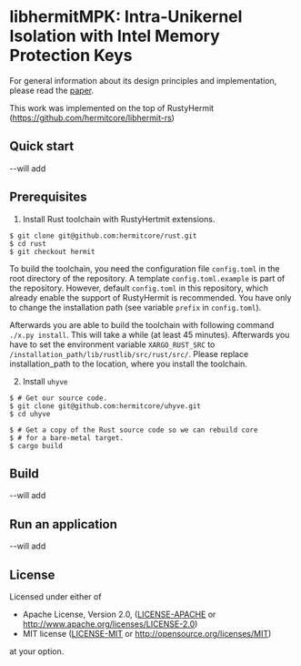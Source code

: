 # libhermitMPK: Intra-Unikernel Isolation with Intel Memory Protection Keys

For general information about its design principles and implementation, please read the [paper](https://www.ssrg.ece.vt.edu/papers/vee20-mpk.pdf).

This work was implemented on the top of RustyHermit (https://github.com/hermitcore/libhermit-rs)

## Quick start
--will add

## Prerequisites
1. Install Rust toolchain with RustyHertmit extensions.
```
$ git clone git@github.com:hermitcore/rust.git
$ cd rust
$ git checkout hermit
```
To build the toolchain, you need the configuration file `config.toml` in the root directory of the repository. 
A template `config.toml.example` is part of the repository. 
However, default `config.toml` in this repository, which already enable the support of RustyHermit is recommended.
You have only to change the installation path (see variable `prefix` in `config.toml`).

Afterwards you are able to build the toolchain with following command `./x.py install`.
This will take a while (at least 45 minutes).
Afterwards you have to set the environment variable `XARGO_RUST_SRC` to `/installation_path/lib/rustlib/src/rust/src/`.
Please replace installation_path to the location, where you install the toolchain.

2. Install `uhyve`
```
$ # Get our source code.
$ git clone git@github.com:hermitcore/uhyve.git
$ cd uhyve

$ # Get a copy of the Rust source code so we can rebuild core
$ # for a bare-metal target.
$ cargo build
```
## Build
--will add

## Run an application
--will add

## License

Licensed under either of

* Apache License, Version 2.0, ([LICENSE-APACHE](LICENSE-APACHE) or http://www.apache.org/licenses/LICENSE-2.0)
* MIT license ([LICENSE-MIT](LICENSE-MIT) or http://opensource.org/licenses/MIT)

at your option.
